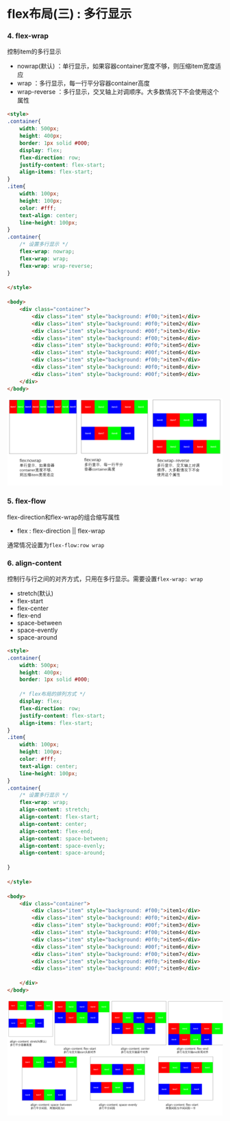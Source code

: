 # flex布局(三) : 多行显示
### 4. flex-wrap
控制item的多行显示
- nowrap(默认) ：单行显示，如果容器container宽度不够，则压缩item宽度适应
- wrap ：多行显示，每一行平分容器container高度
- wrap-reverse ：多行显示，交叉轴上对调顺序。大多数情况下不会使用这个属性

``` html
<style>
.container{
    width: 500px;
    height: 400px;
    border: 1px solid #000;
    display: flex;
    flex-direction: row;
    justify-content: flex-start;
    align-items: flex-start;
}
.item{
    width: 100px;
    height: 100px;
    color: #fff;
    text-align: center;
    line-height: 100px;
}
.container{
    /* 设置多行显示 */
    flex-wrap: nowrap;
    flex-wrap: wrap;
    flex-wrap: wrap-reverse;
}

</style>

<body>
    <div class="container">
        <div class="item" style="background: #f00;">item1</div>
        <div class="item" style="background: #0f0;">item2</div>
        <div class="item" style="background: #00f;">item3</div>
        <div class="item" style="background: #f00;">item4</div>
        <div class="item" style="background: #0f0;">item5</div>
        <div class="item" style="background: #00f;">item6</div>
        <div class="item" style="background: #f00;">item7</div>
        <div class="item" style="background: #0f0;">item8</div>
        <div class="item" style="background: #00f;">item9</div>
    </div>
</body>
```

![direction](images/wrap.png)

### 5. flex-flow
flex-direction和flex-wrap的组合缩写属性
- flex : flex-direction || flex-wrap

通常情况设置为`flex-flow:row wrap`


### 6. align-content
控制行与行之间的对齐方式，只用在多行显示。需要设置`flex-wrap: wrap`
- stretch(默认)
- flex-start
- flex-center
- flex-end
- space-between
- space-evently
- space-around

``` html
<style>
.container{
    width: 500px;
    height: 400px;
    border: 1px solid #000;

    /* flex布局的排列方式 */
    display: flex;
    flex-direction: row;
    justify-content: flex-start;
    align-items: flex-start;
}
.item{
    width: 100px;
    height: 100px;
    color: #fff;
    text-align: center;
    line-height: 100px;
}
.container{
    /* 设置多行显示 */
    flex-wrap: wrap;
    align-content: stretch;
    align-content: flex-start;
    align-content: center;
    align-content: flex-end;
    align-content: space-between;
    align-content: space-evenly;
    align-content: space-around;
    
}

</style>

<body>
    <div class="container">
        <div class="item" style="background: #f00;">item1</div>
        <div class="item" style="background: #0f0;">item2</div>
        <div class="item" style="background: #00f;">item3</div>
        <div class="item" style="background: #f00;">item4</div>
        <div class="item" style="background: #0f0;">item5</div>
        <div class="item" style="background: #00f;">item6</div>
        <div class="item" style="background: #f00;">item7</div>
        <div class="item" style="background: #0f0;">item8</div>
        <div class="item" style="background: #00f;">item9</div>
       
    </div>
</body>

```
![direction](images/align_content.png)


 